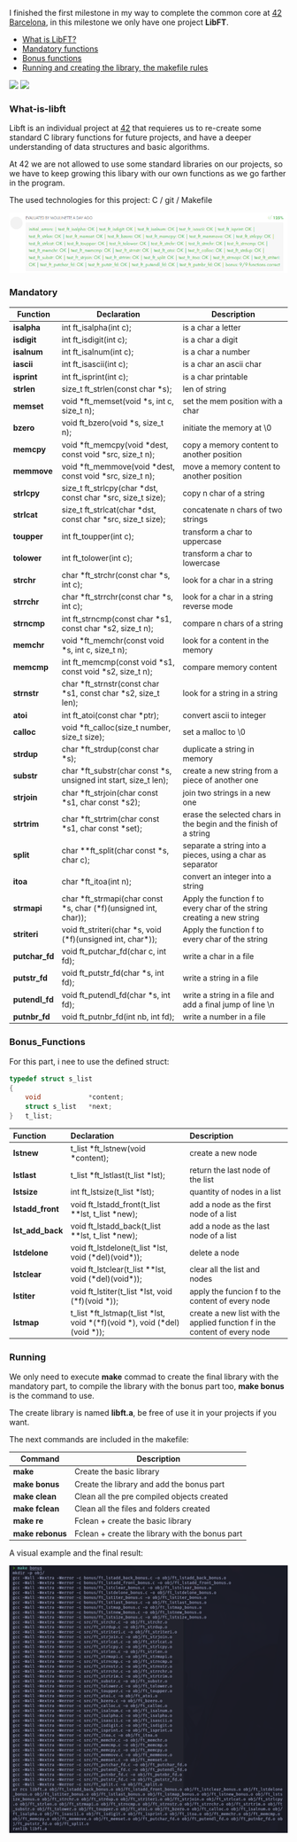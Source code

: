 I finished the first milestone in my way to complete the common core at [42 Barcelona][1], in this milestone we only have one project **LibFT**.

- [What is LibFT?](#What-is-libft)
- [Mandatory functions](#Mandatory)
- [Bonus functions](#Bonus_Functions)
- [Running and creating the library, the makefile rules](#Running)

<div align="left">
  <a href = "mailto:gbarulls@gmail.com"><img src="https://img.shields.io/badge/Gmail-D14836?style=for-the-badge&logo=gmail&logoColor=white"></a>
  <a href="https://www.linkedin.com/in/guillem-barulls-casades%C3%BAs-9906001a/" target="_blank"><img src="https://img.shields.io/badge/-LinkedIn-%230077B5?style=for-the-badge&logo=linkedin&logoColor=white" target="_blank"></a> 
</div>

### What-is-libft

Libft is an individual project at [42][1] that requieres us to re-create some standard C library functions for future projects, and have a deeper understanding of data structures and basic algorithms. 

At 42 we are not allowed to use some standard libraries on our projects, so we have to keep growing this libary with our own functions as we go farther in the program.

The used technologies for this project: C / git / Makefile
<p align="left">
  <a href=""><img src="https://github.com/zikocult/Cursus42/blob/main/utils/Used_photos/libft/libftdetail.png?raw=true" /></a>
</p>

### Mandatory

| **Function**   | **Declaration**                                                        | **Description**                                                        |
| -------------- | ---------------------------------------------------------------------- | ---------------------------------------------------------------------- |
| **isalpha**    | int ft_isalpha(int c);                                                 | is a char a letter                                                     |
| **isdigit**    | int ft_isdigit(int c);                                                 | is a char a digit                                                      |
| **isalnum**    | int ft_isalnum(int c);                                                 | is a char a number                                                     |
| **iascii**     | int ft_isascii(int c);                                                 | is a char an ascii char                                                |
| **isprint**    | int ft_isprint(int c);<br>                                             | is a char printable                                                    |
| **strlen**     | size_t	ft_strlen(const char *s);<br>                                   | len of string                                                          |
| **memset**     | void	\*ft_memset(void \*s, int c, size_t n);<br>                       | set the mem position with a char                                       |
| **bzero**      | void	ft_bzero(void \*s, size_t n);<br>                                 | initiate the memory at \\0                                             |
| **memcpy**     | void	\*ft_memcpy(void \*dest, const void \*src, size_t n);<br>         | copy a memory content to another position                              |
| **memmove**    | void	\*ft_memmove(void \*dest, const void \*src, size_t n);<br>        | move a memory content to another position                              |
| **strlcpy**    | size_t	ft_strlcpy(char \*dst, const char \*src, size_t size);<br>      | copy n char of a string                                                |
| **strlcat**    | size_t	ft_strlcat(char \*dst, const char \*src, size_t size);<br>      | concatenate n chars of two strings                                     |
| **toupper**    | int ft_toupper(int c);<br>                                             | transform a char to uppercase                                          |
| **tolower**    | int ft_tolower(int c);<br>                                             | transform a char to lowercase                                          |
| **strchr**     | char \*ft_strchr(const char \*s, int c);<br>                           | look for a char in a string                                            |
| **strrchr**    | char \*ft_strrchr(const char \*s, int c);                              | look for a char in a string reverse mode                               |
| **strncmp**    | int ft_strncmp(const char \*s1, const char \*s2, size_t n);<br>        | compare n chars of a string                                            |
| **memchr**     | void	\*ft_memchr(const void \*s, int c, size_t n);<br>                 | look for a content in the memory                                       |
| **memcmp**     | int ft_memcmp(const void \*s1, const void \*s2, size_t n);<br>         | compare memory content                                                 |
| **strnstr**    | char	\*ft_strnstr(const char \*s1, const char \*s2, size_t len);<br>   | look for a string in a string                                          |
| **atoi**       | int ft_atoi(const char \*ptr);<br>                                     | convert ascii to integer                                               |
| **calloc**     | void	\*ft_calloc(size_t number, size_t size);<br>                      | set a malloc to \\0                                                    |
| **strdup**     | char	\*ft_strdup(const char \*s);<br>                                  | duplicate a string in memory                                           |
| **substr**     | char	\*ft_substr(char const \*s, unsigned int start, size_t len);<br>  | create a new string from a piece of another one                        |
| **strjoin**    | char	\*ft_strjoin(char const \*s1, char const \*s2);<br>               | join two strings in a new one                                          |
| **strtrim**    | char	\*ft_strtrim(char const \*s1, char const \*set);<br>              | erase the selected chars in the begin and the finish of a string       |
| **split**      | char	\*\*ft_split(char const \*s, char c);<br>                         | separate a string into a pieces, using a char as separator             |
| **itoa**       | char	\*ft_itoa(int n);<br>                                             | convert an integer into a string                                       |
| **strmapi**    | char	\*ft_strmapi(char const \*s, char (\*f)(unsigned int, char));<br> | Apply the function f to every char of the string creating a new string |
| **striteri**   | void	ft_striteri(char \*s, void (\*f)(unsigned int, char\*));<br>      | Apply the function f to every char of the string                       |
| **putchar_fd** | void	ft_putchar_fd(char c, int fd);<br>                                | write a char in a file                                                 |
| **putstr_fd**  | void	ft_putstr_fd(char \*s, int fd);<br>                               | write a string in a file                                               |
| **putendl_fd** | void	ft_putendl_fd(char \*s, int fd);<br>                              | write a string in a file and add a final jump of line \\n              |
| **putnbr_fd**  | void	ft_putnbr_fd(int nb, int fd);<br>                                 | write a number in a file                                               |

### Bonus_Functions

For this part, i nee to use the defined struct:

```C
typedef struct s_list
{
	void			*content;
	struct s_list	*next;
}	t_list;
```

| **Function**     | **Declaration**                                                                     | **Description**                                                            |
| :--------------- | :---------------------------------------------------------------------------------- | :------------------------------------------------------------------------- |
| **lstnew**       | t_list	\*ft_lstnew(void \*content);<br>                                             | create a new node                                                          |
| **lstlast**      | t_list	\*ft_lstlast(t_list \*lst);<br>                                              | return the last node of the list                                           |
| **lstsize**      | int		ft_lstsize(t_list \*lst);<br>                                                  | quantity of nodes in a list                                                |
| **lstadd_front** | void	ft_lstadd_front(t_list \*\*lst, t_list \*new);<br>                             | add a node as the first node of a list                                     |
| **lst_add_back** | void	ft_lstadd_back(t_list \*\*lst, t_list \*new);<br>                              | add a node as the last node of a list                                      |
| **lstdelone**    | void	ft_lstdelone(t_list \*lst, void (\*del)(void\*));<br>                          | delete a node                                                              |
| **lstclear**     | void	ft_lstclear(t_list \*\*lst, void (\*del)(void\*));<br>                         | clear all the list and nodes                                               |
| **lstiter**      | void	ft_lstiter(t_list \*lst, void (\*f)(void \*));<br>                             | apply the funcion f to the content of every node                           |
| **lstmap**       | t_list	\*ft_lstmap(t_list \*lst, void \*(\*f)(void \*), void (\*del)(void \*));<br> | create a new list with the applied function f in the content of every node |

### Running

We only need to execute **make** commad to create the final library with the mandatory part, to compile the library with the bonus part too, **make bonus** is the command to use.

The create library is named **libft.a**, be free of use it in your projects if you want.

The next commands are included in the makefile:


| **Command**      | **Description**                                 |
| ---------------- | ----------------------------------------------- |
| **make**         | Create the basic library                        |
| **make bonus**   | Create the library and add the bonus part       |
| **make clean**   | Clean all the pre compiled objects created      |
| **make fclean**  | Clean all the files and folders created         |
| **make re**      | Fclean + create the basic library               |
| **make rebonus** | Fclean + create the library with the bonus part |

A visual example and the final result:

<p align="left">
  <a href=""><img src="https://github.com/zikocult/Cursus42/blob/main/utils/Used_photos/libft/make.png?raw=true" /></a>
</p>


[1]: https://www.42barcelona.com/
